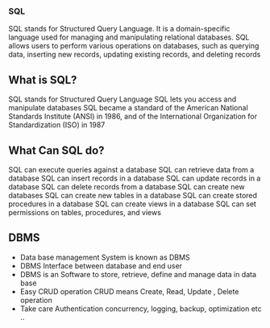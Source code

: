 ### SQL 
SQL stands for Structured Query Language. It is a domain-specific language used for managing and manipulating relational databases. SQL allows users to perform various operations on databases, such as querying data, inserting new records, updating existing records, and deleting records

## What is SQL?

SQL stands for Structured Query Language
SQL lets you access and manipulate databases
SQL became a standard of the American National Standards Institute (ANSI) in 1986, and of the International Organization for Standardization (ISO) in 1987

## What Can SQL do?

SQL can execute queries against a database
SQL can retrieve data from a database
SQL can insert records in a database
SQL can update records in a database
SQL can delete records from a database
SQL can create new databases
SQL can create new tables in a database
SQL can create stored procedures in a database
SQL can create views in a database
SQL can set permissions on tables, procedures, and views

## DBMS

- Data base management System is known as DBMS
- DBMS Interface between database and end user
- DBMS is an Software to store, retrieve, define and manage data  in data base
- Easy CRUD operation CRUD means Create, Read, Update , Delete operation
- Take care Authentication concurrency, logging, backup, optimization etc .. 